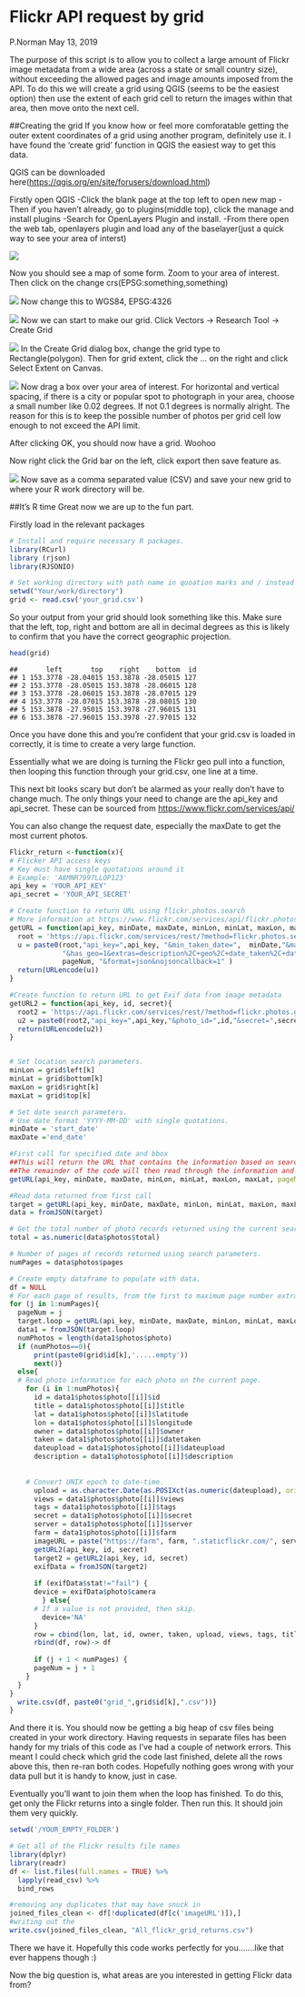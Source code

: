 Flickr API request by grid
================
P.Norman
May 13, 2019

The purpose of this script is to allow you to collect a large amount of
Flickr image metadata from a wide area (across a state or small country
size), without exceeding the allowed pages and image amounts imposed
from the API. To do this we will create a grid using QGIS (seems to be the easiest
option) then use the extent of each grid cell to return the images
within that area, then move onto the next cell.

\#\#Creating the grid If you know how or feel more comforatable getting
the outer extent coordinates of a grid using another program, definitely
use it. I have found the ‘create grid’ function in QGIS the easiest way
to get this data.

QGIS can be downloaded
here(<https://qgis.org/en/site/forusers/download.html>)

Firstly open QGIS -Click the blank page at the top left to open new map
-Then if you haven’t already, go to plugins(middle top), click the
manage and install plugins -Search for OpenLayers Plugin and install.
-From there open the web tab, openlayers plugin and load any of the
baselayer(just a quick way to see your area of interst)

![](Image_folder/OpenLayers.png?raw=true)

Now you should see a map of some form. Zoom to your area of interest.
Then click on the change crs(EPSG:something,something)

![](Image_folder/change_crs.png?raw=true)
Now change this to WGS84, EPSG:4326

![](Image_folder/changing_crs.png?raw=true)
Now we can start to make our grid. Click Vectors -\> Research Tool -\>
Create Grid


![](Image_folder/create_grid.png?raw=true)
In the Create Grid dialog box, change the grid type to
Rectangle(polygon). Then for grid extent, click the … on the right and
click Select Extent on Canvas.


![](Image_folder/Select_on_canvas.png?raw=true)
Now drag a box over your area of interest. For horizontal and vertical
spacing, if there is a city or popular spot to photograph in your area,
choose a small number like 0.02 degrees. If not 0.1 degrees is normally
alright. The reason for this is to keep the possible number of photos
per grid cell low enough to not exceed the API limit.

After clicking OK, you should now have a grid. Woohoo

Now right click the Grid bar on the left, click export then save feature
as. 

![](Image_folder/Save_as.png?raw=true)
Now save as a comma separated value (CSV) and save your new grid to
where your R work directory will be.

\#\#It’s R time Great now we are up to the fun part.

Firstly load in the relevant packages

``` r
# Install and require necessary R packages.
library(RCurl) 
library (rjson)
library(RJSONIO)

# Set working directory with path name in quoation marks and / instead of \
setwd("Your/work/directory")
grid <- read.csv('your_grid.csv')
```

So your output from your grid should look something like this. Make sure
that the left, top, right and bottom are all in decimal degrees as this
is likely to confirm that you have the correct geographic projection.

``` r
head(grid)
```

    ##       left       top    right    bottom  id
    ## 1 153.3778 -28.04015 153.3878 -28.05015 127
    ## 2 153.3778 -28.05015 153.3878 -28.06015 128
    ## 3 153.3778 -28.06015 153.3878 -28.07015 129
    ## 4 153.3778 -28.07015 153.3878 -28.08015 130
    ## 5 153.3878 -27.95015 153.3978 -27.96015 131
    ## 6 153.3878 -27.96015 153.3978 -27.97015 132

Once you have done this and you’re confident that your grid.csv is
loaded in correctly, it is time to create a very large function.

Essentially what we are doing is turning the Flickr geo pull into a
function, then looping this function through your grid.csv, one line at
a time.

This next bit looks scary but don’t be alarmed as your really don’t have
to change much. The only things your need to change are the api\_key and
api\_secret. These can be sourced from
<https://www.flickr.com/services/api/>

You can also change the request date, especially the maxDate to get the
most current photos.

``` r
Flickr_return <-function(x){
# Flicker API access keys 
# Key must have single quotations around it
# Example: 'A8MNR7997LLOP123'
api_key = 'YOUR_API_KEY'
api_secret = 'YOUR_API_SECRET'

# Create function to return URL using flickr.photos.search 
# More information at https://www.flickr.com/services/api/flickr.photos.search.html
getURL = function(api_key, minDate, maxDate, minLon, minLat, maxLon, maxLat, pageNum){
  root = 'https://api.flickr.com/services/rest/?method=flickr.photos.search&'
  u = paste0(root,"api_key=",api_key, "&min_taken_date=",  minDate,"&max_taken_date=", maxDate,"&bbox=", minLon,"%2C+", minLat, "%2C+", maxLon, "%2C+", maxLat,
             "&has_geo=1&extras=description%2C+geo%2C+date_taken%2C+date_upload%2C+views%2C+tags%2c+url_o&per_page=250&page=",
             pageNum, "&format=json&nojsoncallback=1" )
  return(URLencode(u))
}

#Create function to return URL to get Exif data from image metadata
getURL2 = function(api_key, id, secret){
  root2 = 'https://api.flickr.com/services/rest/?method=flickr.photos.getExif&'
  u2 = paste0(root2,"api_key=",api_key,"&photo_id=",id,"&secret=",secret,"&format=json&nojsoncallback=1" )
  return(URLencode(u2))
}


# Set location search parameters. 
minLon = grid$left[k]
minLat = grid$bottom[k]
maxLon = grid$right[k]
maxLat = grid$top[k]

# Set date search parameters.
# Use date format 'YYYY-MM-DD' with single quotations. 
minDate = 'start_date'
maxDate ='end_date'

#First call for specified date and bbox
##This will return the URL that contains the information based on search variables above
##The remainder of the code will then read through the information and write it to a data frame
getURL(api_key, minDate, maxDate, minLon, minLat, maxLon, maxLat, pageNum=1)

#Read data returned from first call 
target = getURL(api_key, minDate, maxDate, minLon, minLat, maxLon, maxLat, pageNum=1)
data = fromJSON(target)

# Get the total number of photo records returned using the current search parameters.
total = as.numeric(data$photos$total) 

# Number of pages of records returned using search parameters.
numPages = data$photos$pages 

# Create empty dataframe to populate with data.
df = NULL 
# For each page of results, from the first to maximum page number extract photo information.
for (j in 1:numPages){  
  pageNum = j 
  target.loop = getURL(api_key, minDate, maxDate, minLon, minLat, maxLon, maxLat, pageNum)
  data1 = fromJSON(target.loop)
  numPhotos = length(data1$photos$photo)
  if (numPhotos==0){
      print(paste0(grid$id[k],'.....empty'))
      next()}
  else{
  # Read photo information for each photo on the current page.
    for (i in 1:numPhotos){ 
      id = data1$photos$photo[[i]]$id
      title = data1$photos$photo[[i]]$title
      lat = data1$photos$photo[[i]]$latitude
      lon = data1$photos$photo[[i]]$longitude
      owner = data1$photos$photo[[i]]$owner
      taken = data1$photos$photo[[i]]$datetaken
      dateupload = data1$photos$photo[[i]]$dateupload
      description = data1$photos$photo[[i]]$description
    
    
    # Convert UNIX epoch to date-time.
      upload = as.character.Date(as.POSIXct(as.numeric(dateupload), origin="1970-01-01"))
      views = data1$photos$photo[[i]]$views
      tags = data1$photos$photo[[i]]$tags
      secret = data1$photos$photo[[i]]$secret
      server = data1$photos$photo[[i]]$server 
      farm = data1$photos$photo[[i]]$farm
      imageURL = paste("https://farm", farm, ".staticflickr.com/", server, "/", id, "_", secret, ".jpg", sep="")
      getURL2(api_key, id, secret)
      target2 = getURL2(api_key, id, secret)
      exifData = fromJSON(target2)
    
      if (exifData$stat!="fail") {
      device = exifData$photo$camera
        } else{
      # If a value is not provided, then skip.
        device='NA'
      }
      row = cbind(lon, lat, id, owner, taken, upload, views, tags, title,description, imageURL, device)
      rbind(df, row)-> df
    
      if (j + 1 < numPages) {
      pageNum = j + 1
    }     
  }
}
  write.csv(df, paste0("grid_",grid$id[k],".csv"))}
}
```

And there it is. You should now be getting a big heap of csv files being
created in your work directory. Having requests in separate files has
been handy for my trials of this code as I’ve had a couple of network
errors. This meant I could check which grid the code last finished,
delete all the rows above this, then re-ran both codes. Hopefully
nothing goes wrong with your data pull but it is handy to know, just in
case.

Eventually you’ll want to join them when the loop has finished. To do
this, get only the Flickr returns into a single folder. Then run this.
It should join them very quickly.

``` r
setwd('/YOUR_EMPTY_FOLDER')

# Get all of the Flickr results file names
library(dplyr)
library(readr)
df <- list.files(full.names = TRUE) %>% 
  lapply(read_csv) %>% 
  bind_rows 

#removing any duplicates that may have snuck in
joined_files_clean <- df[!duplicated(df[c('imageURL')]),]
#writing out the 
write.csv(joined_files_clean, "All_flickr_grid_returns.csv")
```

There we have it. Hopefully this code works perfectly for you…….like
that ever happens though :)

Now the big question is, what areas are you interested in getting Flickr
data from?
